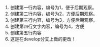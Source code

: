 1. 创建第一行内容，编号为1，便于后期观察。
2. 创建第二行内容，编号为2，方便后期观察。
3. 创建第三行内容，编号为3，方便后期观察。
4. 创建第四行文字内容，编号为4，方便
5. 创建第五行内容
6. 这是在develop分支上做的更改！


